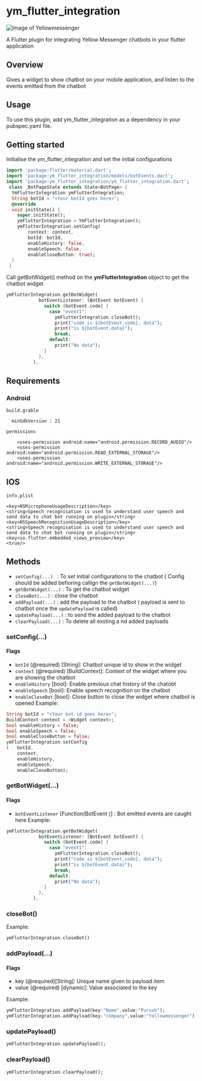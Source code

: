 # ym_flutter_integration 
![Image of Yellowmessenger](https://yellowmessenger.com/wp-content/uploads/2020/08/Frame.png)

A Flutter plugin for integrating Yellow Messenger chatbots in your flutter application
## Overview 
Gives a widget to show chatbot on your mobile application, and listen to the events emitted from the chatbot 
## Usage
To use this plugin, add ym_flutter_integration as a dependency in your pubspec.yaml file.
## Getting started
Initialise the ym_flutter_integration and set the initial configurations 
```dart
import 'package:flutter/material.dart';
import 'package:ym_flutter_integration/models/botEvents.dart';
import 'package:ym_flutter_integration/ym_flutter_integration.dart';
 class _BotPageState extends State<BotPage> {
  YmFlutterIntegration ymFlutterIntegration;
  String botId = "<Your botId goes here>";
  @override
  void initState() {
    super.initState();
    ymFlutterIntegration = YmFlutterIntegration();
    ymFlutterIntegration.setConfig(
        context: context,
        botId: botId,
        enableHistory: false,
        enableSpeech: false,
        enableCloseButton: true);
  }
 }
```
Call getBotWidget() method on the **ymFlutterIntegration** object to get the chatbot widget
```dart
ymFlutterIntegration.getBotWidget(
            botEventListener: (BotEvent botEvent) {
              switch (botEvent.code) {
                case "event1":
                  ymFlutterIntegration.closeBot();
                  print("code is ${botEvent.code}, data");
                  print("is ${botEvent.data}");
                  break;
                default:
                  print("No data");
              }
            },
          ),
```
## Requirements

### Android

```
build.grable

  minSdkVersion : 21

permissions

    <uses-permission android:name="android.permission.RECORD_AUDIO"/>
    <uses-permission android:name="android.permission.READ_EXTERNAL_STORAGE"/>
    <uses-permission android:name="android.permission.WRITE_EXTERNAL_STORAGE"/>
```
## IOS

```
info.plist

<key>NSMicrophoneUsageDescription</key>
<string>Speech recognisation is used to understand user speech and send data to chat bot running on plugin</string>
<key>NSSpeechRecognitionUsageDescription</key>
<string>Speech recognisation is used to understand user speech and send data to chat bot running on plugin</string>
<key>io.flutter.embedded_views_preview</key>
<true/>
```


## Methods
* `setConfig(...) ` : To set initial configurations to the chatbot ( Config should be added befioring callign the `getBotWidget(...)`)
* `getBotWidget(...)` : To get the chatbot widget
* `closeBot(...)` : close the chatbot
* `addPayload(...)` : add the payload to the chatbot ( payload is sent to chatbot once the `updatePayload` is called)
* `updatePayload(...)` : to send the added payload to the chatbot
* `clearPayload(...)` : To delete all exsting a nd added payloads


### setConfig(...)
#### Flags
* `botId` (@required) [String]: Chatbot unique id to show in the widget
* `context` (@required) [BuildContext]: Context of the widget where you are showing the chatbot
* `enableHistory` [bool]: Enable previous chat history of the chatobt
* `enableSpeech` [bool]: Enable speech recognition on the chatbot
* `enableCloseBot` [bool]: Close button to close the widget where chatbot is opened
Example:
```dart
String botId = "<Your bot id goes here>";
BuildContext context = <Widget context>;
bool enableHistory = false;
bool enableSpeech = false;
bool enableCloseButton = false;
ymFlutterIntegration.setConfig
(   botId,
    context,
    enableHistory,
    enableSpeech,
    enableCloseButton);
```
### getBotWidget(...)
#### Flags
* `botEventListener` [Function(BotEvent )] : Bot emitted events are caught here 
Example:
```dart
ymFlutterIntegration.getBotWidget(
            botEventListener: (BotEvent botEvent) {
              switch (botEvent.code) {
                case "event1":
                  ymFlutterIntegration.closeBot();
                  print("code is ${botEvent.code}, data");
                  print("is ${botEvent.data}");
                  break;
                default:
                  print("No data");
              }
            },
          ),
```


### closeBot()

Example:
```dart
ymFlutterIntegration.closeBot()
```

### addPayload(...)
#### Flags
* key (@required)[String]: Unique name given to payload item
* value (@required) [dynamic]: Value associated to the key

Example:
```dart
ymFlutterIntegration.addPayload(key:"Name",value:"Purush");
ymFlutterIntegration.addPayload(key:"company",value:"Yellowmessenger");
```

### updatePayload()
```dart
ymFlutterIntegration.updatePayload();
```

### clearPayload()

```dart
ymFlutterIntegration.clearPayload();
```